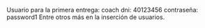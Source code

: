 Usuario para la primera entrega: coach
dni: 40123456
contraseña: password1
Entre otros más en la inserción de usuarios.

